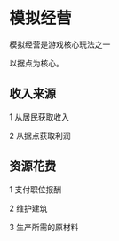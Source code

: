 # 模拟经营

模拟经营是游戏核心玩法之一

以据点为核心。

## 收入来源

1 从居民获取收入

2 从据点获取利润

## 资源花费

1 支付职位报酬

2 维护建筑

3 生产所需的原材料
